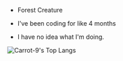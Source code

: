 - Forest Creature

- I've been coding for like 4 months

- I have no idea what I'm doing.

![Carrot-9's Top Langs](https://github-readme-stats.vercel.app/api/top-langs/?username=Crrot-9&layout=compact&langs&theme=tokyonight&hide=Html,Css,Scss,Typescript)
